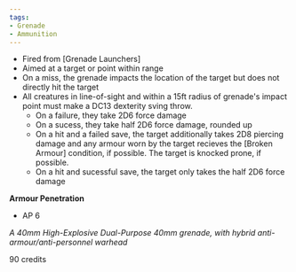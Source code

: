 ```yaml
---
tags:
- Grenade
- Ammunition
---
```

- Fired from [Grenade Launchers]
- Aimed at a target or point within range
- On a miss, the grenade impacts the location of the target but does not directly hit the target
- All creatures in line-of-sight and within a 15ft radius of grenade's impact point must make a DC13 dexterity sving throw.
  - On a failure, they take 2D6 force damage
  - On a sucess, they take half 2D6 force damage, rounded up
  - On a hit and a failed save, the target additionally takes 2D8 piercing damage and any armour worn by the target recieves the [Broken Armour] condition, if possible. The target is knocked prone, if possible.
  - On a hit and sucessful save, the target only takes the half 2D6 force damage

**Armour Penetration**
- AP 6

*A 40mm High-Explosive Dual-Purpose 40mm grenade, with hybrid anti-armour/anti-personnel warhead*

90 credits
